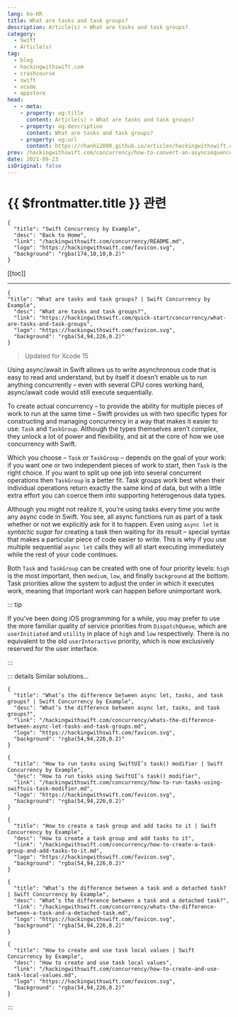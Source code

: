 ```yaml
---
lang: ko-KR
title: What are tasks and task groups?
description: Article(s) > What are tasks and task groups?
category:
  - Swift
  - Article(s)
tag: 
  - blog
  - hackingwithswift.com
  - crashcourse
  - swift
  - xcode
  - appstore
head:
  - - meta:
    - property: og:title
      content: Article(s) > What are tasks and task groups?
    - property: og:description
      content: What are tasks and task groups?
    - property: og:url
      content: https://chanhi2000.github.io/articles/hackingwithswift.com/concurrency/what-are-tasks-and-task-groups.html
prev: /hackingwithswift.com/concurrency/how-to-convert-an-asyncsequence-into-a-sequence.md
date: 2021-09-23
isOriginal: false
---
```


# {{ $frontmatter.title }} 관련

```component VPCard
{
  "title": "Swift Concurrency by Example",
  "desc": "Back to Home",
  "link": "/hackingwithswift.com/concurrency/README.md",
  "logo": "https://hackingwithswift.com/favicon.svg",
  "background": "rgba(174,10,10,0.2)"
}
```

[[toc]]

---

```component VPCard
{
"title": "What are tasks and task groups? | Swift Concurrency by Example",
  "desc": "What are tasks and task groups?",
  "link": "https://hackingwithswift.com/quick-start/concurrency/what-are-tasks-and-task-groups", 
  "logo": "https://hackingwithswift.com/favicon.svg",
  "background": "rgba(54,94,226,0.2)"
}
```

> Updated for Xcode 15

Using async/await in Swift allows us to write asynchronous code that is easy to read and understand, but by itself it doesn’t enable us to run anything concurrently – even with several CPU cores working hard, async/await code would still execute sequentially.

To create actual concurrency – to provide the ability for multiple pieces of work to run at the same time – Swift provides us with two specific types for constructing and managing concurrency in a way that makes it easier to use: `Task` and `TaskGroup`. Although the types themselves aren’t *complex*, they unlock a lot of power and flexibility, and sit at the core of how we use concurrency with Swift.

Which you choose – `Task` or `TaskGroup` – depends on the goal of your work: if you want one or two independent pieces of work to start, then `Task` is the right choice. If you want to split up one job into several concurrent operations then `TaskGroup` is a better fit. Task groups work best when their individual operations return exactly the same kind of data, but with a little extra effort you can coerce them into supporting heterogenous data types.

Although you might not realize it, you’re using tasks every time you write any async code in Swift. You see, all async functions run as part of a task whether or not we explicitly ask for it to happen. Even using `async let` is *syntactic sugar* for creating a task then waiting for its result – special syntax that makes a particular piece of code easier to write. This is why if you use multiple sequential `async let` calls they will all start executing immediately while the rest of your code continues. 

Both `Task` and `TaskGroup` can be created with one of four priority levels: `high` is the most important, then `medium`, `low`, and finally `background` at the bottom. Task priorities allow the system to adjust the order in which it executes work, meaning that important work can happen before unimportant work.

::: tip

If you’ve been doing iOS programming for a while, you may prefer to use the more familiar quality of service priorities from `DispatchQueue`, which are `userInitiated` and `utility` in place of `high` and `low` respectively. There is no equivalent to the old `userInteractive` priority, which is now exclusively reserved for the user interface.

:::

::: details Similar solutions…

```component VPCard
{
  "title": "What’s the difference between async let, tasks, and task groups? | Swift Concurrency by Example",
  "desc": "What’s the difference between async let, tasks, and task groups?",
  "link": "/hackingwithswift.com/concurrency/whats-the-difference-between-async-let-tasks-and-task-groups.md",
  "logo": "https://hackingwithswift.com/favicon.svg",
  "background": "rgba(54,94,226,0.2)"
}
```

```component VPCard
{
  "title": "How to run tasks using SwiftUI’s task() modifier | Swift Concurrency by Example",
  "desc": "How to run tasks using SwiftUI’s task() modifier",
  "link": "/hackingwithswift.com/concurrency/how-to-run-tasks-using-swiftuis-task-modifier.md",
  "logo": "https://hackingwithswift.com/favicon.svg",
  "background": "rgba(54,94,226,0.2)"
}
```

```component VPCard
{
  "title": "How to create a task group and add tasks to it | Swift Concurrency by Example",
  "desc": "How to create a task group and add tasks to it",
  "link": "/hackingwithswift.com/concurrency/how-to-create-a-task-group-and-add-tasks-to-it.md",
  "logo": "https://hackingwithswift.com/favicon.svg",
  "background": "rgba(54,94,226,0.2)"
}
```

```component VPCard
{
  "title": "What’s the difference between a task and a detached task? | Swift Concurrency by Example",
  "desc": "What’s the difference between a task and a detached task?",
  "link": "/hackingwithswift.com/concurrency/whats-the-difference-between-a-task-and-a-detached-task.md",
  "logo": "https://hackingwithswift.com/favicon.svg",
  "background": "rgba(54,94,226,0.2)"
}
```

```component VPCard
{
  "title": "How to create and use task local values | Swift Concurrency by Example",
  "desc": "How to create and use task local values",
  "link": "/hackingwithswift.com/concurrency/how-to-create-and-use-task-local-values.md",
  "logo": "https://hackingwithswift.com/favicon.svg",
  "background": "rgba(54,94,226,0.2)"
}
```

:::

